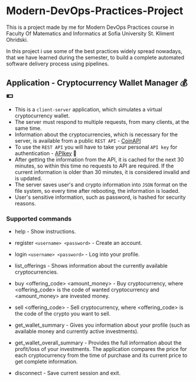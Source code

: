 # Modern-DevOps-Practices-Project

This is a project made by me for Modern DevOps Practices course in
Faculty Of Matematics and Informatics at Sofia University St. Kliment Ohridski.

In this project i use some of the best practices widely spread nowadays,
that we have learned during the semester, to build a complete automated
software delivery process using pipelines.

## Application - Cryptocurrency Wallet Manager 💰💶

- This is a `client-server` application,
  which simulates a virtual cryptocurrency wallet.
- The server must respond to multiple requests,
  from many clients, at the same time.
- Information about the cryptocurrencies,
  which is necessary for the server, is available
  from a public `REST API` - [CoinAPI](https://www.coinapi.io/)
- To use the `REST API` you will have to take your personal
  `API key` for authentication -
  [APIkey](https://www.coinapi.io/pricing?apikey) 🔑
- After getting the information from the API,
  it is cached for the next 30 minutes, so within this time
  no requests to API are required. If the current information
  is older than 30 minutes, it is considered invalid and is updated.  
- The server saves user's and crypto information into `JSON` format
  on the file system, so every time after rebooting, the information is loaded.
- User's sensitive information, such as password,
  is hashed for security reasons.

### Supported commands

- help - Show instructions.
- register ` <username> <password> ` - Create an account.
- login ` <username> <password> ` - Log into your profile.
- list_offerings - Shows information about the currently
  available cryptocurrencies.
- buy <offering_code> <amount_money> - Buy cryptocurrency,
  where <offering_code> is the code of wanted cryptocurrency
  and <amount_money> are invested money.

- sell <offering_code> - Sell cryptocurrency, where
  <offering_code> is the code of the crypto you want to sell.
- get_wallet_summary - Gives you information about your profile
  (such as available money and currently active investments).
- get_wallet_overall_summary - Provides the full information
  about the profit/loss of your investments. The application
  compares the price for each cryptocurrency from the time of
  purchase and its current price to get complete information.

- disconnect - Save current session and exit.
